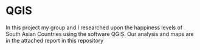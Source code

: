 # QGIS

In this project my group and I researched upon the happiness levels of South Asian Countries using the software QGIS. Our analysis and maps are in the attached report in this repository

